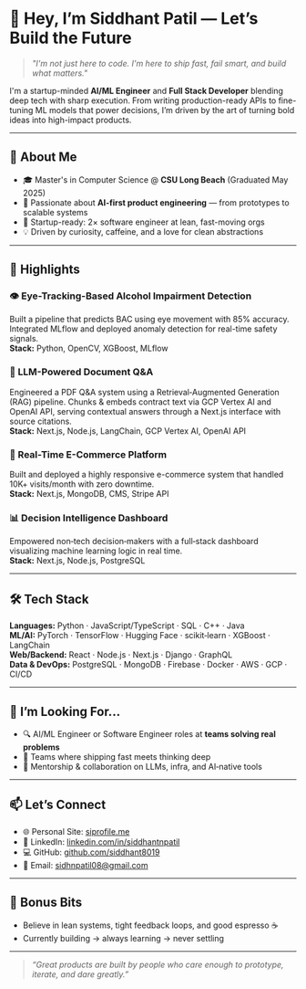 # 👋 Hey, I’m Siddhant Patil — Let’s Build the Future

> *"I'm not just here to code. I'm here to ship fast, fail smart, and build what matters."*

I'm a startup-minded **AI/ML Engineer** and **Full Stack Developer** blending deep tech with sharp execution. From writing production-ready APIs to fine-tuning ML models that power decisions, I’m driven by the art of turning bold ideas into high-impact products.

---

## 🚀 About Me

- 🎓 Master's in Computer Science @ **CSU Long Beach** (Graduated May 2025)  
- 🧠 Passionate about **AI-first product engineering** — from prototypes to scalable systems  
- 🧰 Startup-ready: 2× software engineer at lean, fast-moving orgs  
- 💡 Driven by curiosity, caffeine, and a love for clean abstractions  

---

## 💼 Highlights

### 👁️ Eye-Tracking-Based Alcohol Impairment Detection  
Built a pipeline that predicts BAC using eye movement with 85% accuracy. Integrated MLflow and deployed anomaly detection for real-time safety signals.  
**Stack:** Python, OpenCV, XGBoost, MLflow

### 🤖 LLM-Powered Document Q&A  
Engineered a PDF Q&A system using a Retrieval‑Augmented Generation (RAG) pipeline. Chunks & embeds contract text via GCP Vertex AI and OpenAI API, serving contextual answers through a Next.js interface with source citations.  
**Stack:** Next.js, Node.js, LangChain, GCP Vertex AI, OpenAI API

### 🛒 Real-Time E-Commerce Platform  
Built and deployed a highly responsive e-commerce system that handled 10K+ visits/month with zero downtime.  
**Stack:** Next.js, MongoDB, CMS, Stripe API

### 📊 Decision Intelligence Dashboard  
Empowered non‑tech decision‑makers with a full‑stack dashboard visualizing machine learning logic in real time.  
**Stack:** Next.js, Node.js, PostgreSQL

---

## 🛠 Tech Stack

**Languages:** Python · JavaScript/TypeScript · SQL · C++ · Java  
**ML/AI:** PyTorch · TensorFlow · Hugging Face · scikit‑learn · XGBoost · LangChain  
**Web/Backend:** React · Node.js · Next.js · Django · GraphQL  
**Data & DevOps:** PostgreSQL · MongoDB · Firebase · Docker · AWS · GCP · CI/CD  

---

## 👀 I’m Looking For...

- 🔍 AI/ML Engineer or Software Engineer roles at **teams solving real problems**  
- 🤝 Teams where shipping fast meets thinking deep  
- 🧠 Mentorship & collaboration on LLMs, infra, and AI‑native tools  

---

## 📫 Let’s Connect

- 🌐 Personal Site: [siprofile.me](https://siprofile.me)  
- 🔗 LinkedIn: [linkedin.com/in/siddhantnpatil](https://www.linkedin.com/in/siddhantnpatil/)  
- 💻 GitHub: [github.com/siddhant8019](https://github.com/siddhant8019)  
- 📧 Email: [sidhnpatil08@gmail.com](mailto:sidhnpatil08@gmail.com)

---

## 💬 Bonus Bits

- Believe in lean systems, tight feedback loops, and good espresso ☕  
- Currently building → always learning → never settling

---

> *“Great products are built by people who care enough to prototype, iterate, and dare greatly.”*
